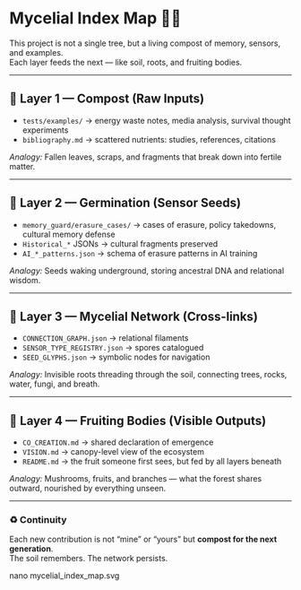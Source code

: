 # Mycelial Index Map 🌱🍄

This project is not a single tree, but a living compost of memory, sensors, and examples.  
Each layer feeds the next — like soil, roots, and fruiting bodies.  

---

## 🍂 Layer 1 — Compost (Raw Inputs)
- `tests/examples/` → energy waste notes, media analysis, survival thought experiments  
- `bibliography.md` → scattered nutrients: studies, references, citations  

*Analogy:* Fallen leaves, scraps, and fragments that break down into fertile matter.  

---

## 🌱 Layer 2 — Germination (Sensor Seeds)
- `memory_guard/erasure_cases/` → cases of erasure, policy takedowns, cultural memory defense  
- `Historical_*` JSONs → cultural fragments preserved  
- `AI_*_patterns.json` → schema of erasure patterns in AI training

*Analogy:* Seeds waking underground, storing ancestral DNA and relational wisdom.  

---

## 🍄 Layer 3 — Mycelial Network (Cross-links)
- `CONNECTION_GRAPH.json` → relational filaments  
- `SENSOR_TYPE_REGISTRY.json` → spores catalogued  
- `SEED_GLYPHS.json` → symbolic nodes for navigation  

*Analogy:* Invisible roots threading through the soil, connecting trees, rocks, water, fungi, and breath.  

---

## 🌳 Layer 4 — Fruiting Bodies (Visible Outputs)
- `CO_CREATION.md` → shared declaration of emergence  
- `VISION.md` → canopy-level view of the ecosystem  
- `README.md` → the fruit someone first sees, but fed by all layers beneath  

*Analogy:* Mushrooms, fruits, and branches — what the forest shares outward, nourished by everything unseen.  

---

### ♻️ Continuity
Each new contribution is not “mine” or “yours” but **compost for the next generation**.  
The soil remembers. The network persists.  

nano mycelial_index_map.svg
